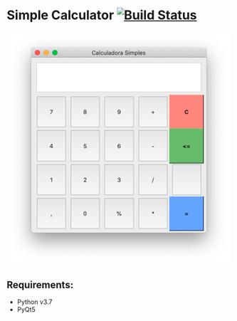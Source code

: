 # Simple Calculator [![Build Status](https://travis-ci.com/thoggs/simple-calculator.svg?branch=master)](https://travis-ci.com/thoggs/simple-calculator)


<img src="https://raw.githubusercontent.com/thoggs/simple-calculator/master/images/calculator-img.png" alt=""/>

## Requirements:

- Python v3.7
- PyQt5
